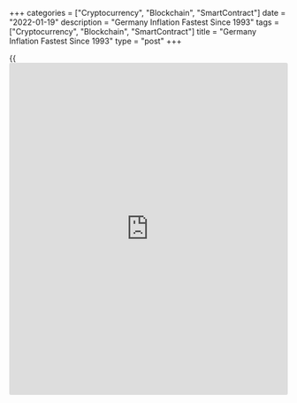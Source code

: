+++
categories = ["Cryptocurrency", "Blockchain", "SmartContract"]
date = "2022-01-19"
description = "Germany Inflation Fastest Since 1993"
tags = ["Cryptocurrency", "Blockchain", "SmartContract"]
title = "Germany Inflation Fastest Since 1993"
type = "post"
+++

{{<iframe id="large-banner" src="https://www.bounty.group/#slide=27.0" width="100%" height="600" scrolling="no" style="border: 0px solid rgb(216, 221, 230); border-radius: 3px;">}}

Germany's consumer price inflation in 2021 hit its highest level in
almost 30 years mainly due to the high monthly inflation rates in the
second half of the year, Destatis said on Wednesday.

Consumer prices increased 3.1 percent in 2021 after rising 0.5 percent
in 2020. A higher year-on-year rate of price increase than in 2021 was
last measured in 1993, when prices were up 4.5 percent.

"There are various reasons for the price development in 2021, which
include base effects caused by the low prices in 2020," Georg Thiel,
President of the Federal Statistical Office said.

"Especially the temporary reduction of value added tax rates in the
second half of 2020 and the sharp decline in mineral oil product prices
in the previous year had an upward effect on the current overall
inflation rate", said Thiel.

In December, consumer price inflation rose to 5.3 percent from 5.2
percent in November. The rate came in line with the preliminary estimate
published on January 6.  
A higher inflation figure was last measure in June 1992, at 5.8 percent.

Energy prices exceeded the level of the previous year by 18.3 percent in
December. Excluding food and energy prices, inflation was 3.7 percent.

EU harmonized inflation slowed to 5.7 percent in December, in line with
estimate, from 6 percent in November.

On a monthly basis, consumer prices were up 0.5 percent, as initially
estimated. Likewise, the harmonized index of consumer prices moved up
0.3 percent, the same rate as in November and matched the flash
estimate.

For comments and feedback [contact](https://www.playgroundfx.com/contact/): editorial@rtt[news](https://www.letsplayfx.com/blog/forex-news-website/).com

[Economic News][1]

 **What parts of the world are seeing the best (and worst) economic
performances lately? Click[here][2] to check out our [Econ Scorecard][2]
and find out! See up-to-the-moment [ranking](https://www.playgroundfx.com/blog/crypto-exchange-ranking/)s for the best and worst
performers in [GDP][3], [unemployment rate][4], [inflation][5] and much
more.**

   1. www.rtt[news](https://www.letsplayfx.com/blog/forex-news-website/).com/Content/EconomicNews.aspx
   2. www.rtt[news](https://www.letsplayfx.com/blog/forex-news-website/).com/economic-scorecard/world-rank/unemployment-rate/highest-performance.aspx
   3. www.rtt[news](https://www.letsplayfx.com/blog/forex-news-website/).com/economic-scorecard/world-rank/GDP/highest-performance.aspx
   4. www.rtt[news](https://www.letsplayfx.com/blog/forex-news-website/).com/economic-scorecard/world-rank/unemployment-rate/lowest-performance.aspx
   5. www.rtt[news](https://www.letsplayfx.com/blog/forex-news-website/).com/economic-scorecard/world-rank/CPI/highest-performance.aspx